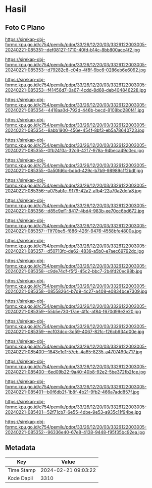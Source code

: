 # Hasil

## Foto C Plano

https://sirekap-obj-formc.kpu.go.id/c754/pemilu/pdpr/33/26/12/20/03/3326122003005-20240221-085351--def08127-1710-40fd-b14c-8bb800acc4f2.jpg

https://sirekap-obj-formc.kpu.go.id/c754/pemilu/pdpr/33/26/12/20/03/3326122003005-20240221-085353--d79282c8-c04b-4f8f-9bc6-0286eb6e6092.jpg

https://sirekap-obj-formc.kpu.go.id/c754/pemilu/pdpr/33/26/12/20/03/3326122003005-20240221-085353--f41456d7-0a67-4cdd-8d68-deb404846228.jpg

https://sirekap-obj-formc.kpu.go.id/c754/pemilu/pdpr/33/26/12/20/03/3326122003005-20240221-085354--4418aa0d-792d-446b-becd-8108bd280f41.jpg

https://sirekap-obj-formc.kpu.go.id/c754/pemilu/pdpr/33/26/12/20/03/3326122003005-20240221-085354--8abb1900-456e-454f-8bf3-eb5a78640723.jpg

https://sirekap-obj-formc.kpu.go.id/c754/pemilu/pdpr/33/26/12/20/03/3326122003005-20240221-085355--0fb2410a-32c6-4217-978a-94beca49c0ec.jpg

https://sirekap-obj-formc.kpu.go.id/c754/pemilu/pdpr/33/26/12/20/03/3326122003005-20240221-085355--0a50fd6c-bdbd-429c-b7b9-98989c1f2bdf.jpg

https://sirekap-obj-formc.kpu.go.id/c754/pemilu/pdpr/33/26/12/20/03/3326122003005-20240221-085356--a075ab1c-9179-42a2-afb4-22a70a2dcfa8.jpg

https://sirekap-obj-formc.kpu.go.id/c754/pemilu/pdpr/33/26/12/20/03/3326122003005-20240221-085356--d85c9ef1-8417-4bd4-983b-ee70cc6bd672.jpg

https://sirekap-obj-formc.kpu.go.id/c754/pemilu/pdpr/33/26/12/20/03/3326122003005-20240221-085357--11f70be5-f886-426f-9476-4558bfe4800a.jpg

https://sirekap-obj-formc.kpu.go.id/c754/pemilu/pdpr/33/26/12/20/03/3326122003005-20240221-085357--d50713fc-de62-4839-a5b0-e7aec69792dc.jpg

https://sirekap-obj-formc.kpu.go.id/c754/pemilu/pdpr/33/26/12/20/03/3326122003005-20240221-085358--c9de74df-f5f2-45c2-bbc7-2b4fd20ec98b.jpg

https://sirekap-obj-formc.kpu.go.id/c754/pemilu/pdpr/33/26/12/20/03/3326122003005-20240221-085358--08558264-b7d9-4c27-a408-e0834bce7309.jpg

https://sirekap-obj-formc.kpu.go.id/c754/pemilu/pdpr/33/26/12/20/03/3326122003005-20240221-085359--55b5e730-17ae-4ffc-af84-f670d99e2e20.jpg

https://sirekap-obj-formc.kpu.go.id/c754/pemilu/pdpr/33/26/12/20/03/3326122003005-20240221-085359--ecf03dcc-3d59-4067-82fc-f26cb934d00e.jpg

https://sirekap-obj-formc.kpu.go.id/c754/pemilu/pdpr/33/26/12/20/03/3326122003005-20240221-085400--1843e1d1-57eb-4a85-8235-a4707490a717.jpg

https://sirekap-obj-formc.kpu.go.id/c754/pemilu/pdpr/33/26/12/20/03/3326122003005-20240221-085400--6ed09b22-9a40-40b8-92e2-5be372fb2fce.jpg

https://sirekap-obj-formc.kpu.go.id/c754/pemilu/pdpr/33/26/12/20/03/3326122003005-20240221-085401--b0f6db2f-1b8f-4b21-9fb2-466a7add857f.jpg

https://sirekap-obj-formc.kpu.go.id/c754/pemilu/pdpr/33/26/12/20/03/3326122003005-20240221-085401--52f71cb7-6e55-4dbe-9e53-a935c11f94be.jpg

https://sirekap-obj-formc.kpu.go.id/c754/pemilu/pdpr/33/26/12/20/03/3326122003005-20240221-085352--96336e40-67e8-4138-9448-f95f35bc92ea.jpg


## Metadata

| Key        | Value               |
| ---------- | ------------------- |
| Time Stamp | 2024-02-21 09:03:22 |
| Kode Dapil | 3310                |



